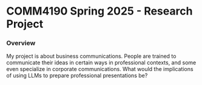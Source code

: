 # COMM4190 Spring 2025 - Research Project

### Overview

My project is about business communications. People are trained to communicate their ideas in certain ways in professional contexts, and some even specialize in corporate communications. What would the implications of using LLMs to prepare professional presentations be?



